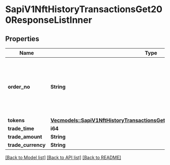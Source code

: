 # SapiV1NftHistoryTransactionsGet200ResponseListInner

## Properties

Name | Type | Description | Notes
------------ | ------------- | ------------- | -------------
**order_no** | **String** | 0: purchase order, 1: sell order, 2: royalty income, 3: primary market order, 4: mint fee | 
**tokens** | [**Vec<models::SapiV1NftHistoryTransactionsGet200ResponseListInnerTokensInner>**](_sapi_v1_nft_history_transactions_get_200_response_list_inner_tokens_inner.md) |  | 
**trade_time** | **i64** |  | 
**trade_amount** | **String** |  | 
**trade_currency** | **String** |  | 

[[Back to Model list]](../README.md#documentation-for-models) [[Back to API list]](../README.md#documentation-for-api-endpoints) [[Back to README]](../README.md)


